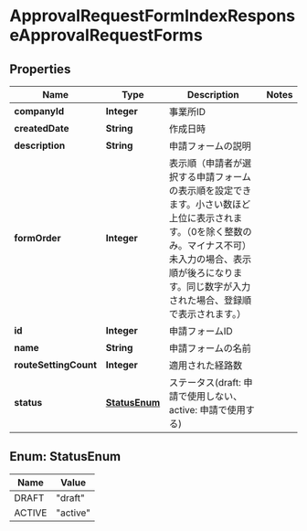 

# ApprovalRequestFormIndexResponseApprovalRequestForms


## Properties

Name | Type | Description | Notes
------------ | ------------- | ------------- | -------------
**companyId** | **Integer** | 事業所ID | 
**createdDate** | **String** | 作成日時 | 
**description** | **String** | 申請フォームの説明 | 
**formOrder** | **Integer** | 表示順（申請者が選択する申請フォームの表示順を設定できます。小さい数ほど上位に表示されます。（0を除く整数のみ。マイナス不可）未入力の場合、表示順が後ろになります。同じ数字が入力された場合、登録順で表示されます。） | 
**id** | **Integer** | 申請フォームID | 
**name** | **String** | 申請フォームの名前 | 
**routeSettingCount** | **Integer** | 適用された経路数 | 
**status** | [**StatusEnum**](#StatusEnum) | ステータス(draft: 申請で使用しない、active: 申請で使用する) | 



## Enum: StatusEnum

Name | Value
---- | -----
DRAFT | &quot;draft&quot;
ACTIVE | &quot;active&quot;



